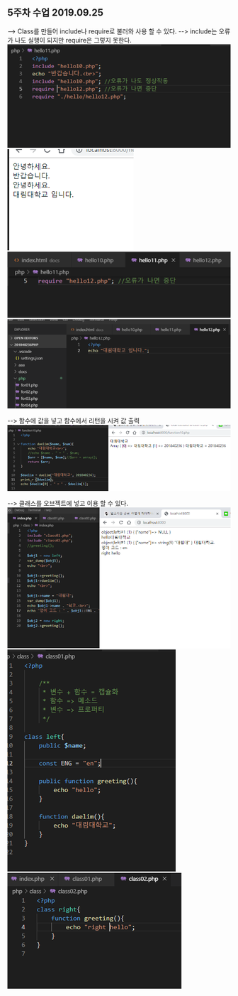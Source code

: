 ## 5주차 수업 2019.09.25

--> Class를 만들어 include나 require로 불러와 사용 할 수 있다.
--> include는 오류가 나도 실행이 되지만 require은 그렇지 못한다.
![11-2](./images/hello11-2.PNG)
![11-12](./images/hello11-12.PNG)
![11](./images/hello11.PNG)
![12](./images/hello12.PNG)

--> 함수에 값을 넣고 함수에서 리턴을 시켜 값 출력
![1-1](./images/1-1.PNG)

--> 클래스를 오브젝트에 넣고 이용 할 수 있다.
![5](./images/5.PNG)
![6](./images/5-1.PNG)
![7](./images/5-2.PNG)